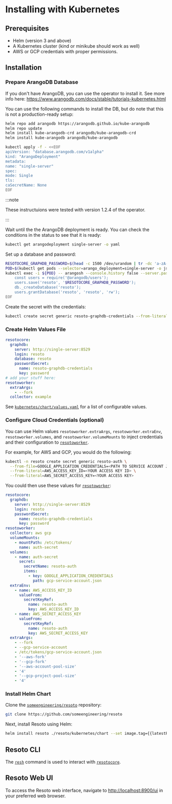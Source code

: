 # Installing with Kubernetes

## Prerequisites

- Helm (version 3 and above)
- A Kubernetes cluster (kind or minikube should work as well)
- AWS or GCP credentials with proper permissions.

## Installation

### Prepare ArangoDB Database

If you don't have ArangoDB, you can use the operator to install it. See more info here: https://www.arangodb.com/docs/stable/tutorials-kubernetes.html

You can use the following commands to install the DB, but do note that this is not a production-ready setup:

```bash
helm repo add arangodb https://arangodb.github.io/kube-arangodb
helm repo update
helm install kube-arangodb-crd arangodb/kube-arangodb-crd
helm install kube-arangodb arangodb/kube-arangodb

kubectl apply -f - <<EOF
apiVersion: "database.arangodb.com/v1alpha"
kind: "ArangoDeployment"
metadata:
name: "single-server"
spec:
mode: Single
tls:
caSecretName: None
EOF
```

:::note

These instructuions were tested with version 1.2.4 of the operator.

:::

Wait until the the ArangoDB deployment is ready. You can check the conditions in the status to see that it is ready:

```bash
kubectl get arangodeployment single-server -o yaml
```

Set up a database and password:

```bash
RESOTOCORE_GRAPHDB_PASSWORD=$(head -c 1500 /dev/urandom | tr -dc 'a-zA-Z0-9' | cut -c -32)
POD=$(kubectl get pods --selector=arango_deployment=single-server -o jsonpath="{.items[0].metadata.name}")
kubectl exec -i ${POD} -- arangosh --console.history false --server.password "" <<EOF
    const users = require('@arangodb/users');
    users.save('resoto', '$RESOTOCORE_GRAPHDB_PASSWORD');
    db._createDatabase('resoto');
    users.grantDatabase('resoto', 'resoto', 'rw');
EOF
```

Create the secret with the credentials:

```bash
kubectl create secret generic resoto-graphdb-credentials --from-literal=password=$RESOTOCORE_GRAPHDB_PASSWORD
```

### Create Helm Values File

```yml title="resoto-values.yml"
resotocore:
  graphdb:
    server: http://single-server:8529
    login: resoto
    database: resoto
    passwordSecret:
      name: resoto-graphdb-credentials
      key: password
# add your stuff here:
resotoworker:
  extraArgs:
    - --fork
  collector: example
```

See [`kubernetes/chart/values.yaml`](https://github.com/someengineering/resoto/blob/main/kubernetes/chart/values.yaml) for a list of configurable values.

### Configure Cloud Credentials (optional)

You can use Helm values `resotoworker.extraArgs`, `resotoworker.extraEnv`, `resotoworker.volumes`, and `resotoworker.volumeMounts` to inject credentials and their configuration to [`resotoworker`](../concepts/components/worker.md).

For example, for AWS and GCP, you would do the following:

```bash
kubectl -n resoto create secret generic resoto-auth \
  --from-file=GOOGLE_APPLICATION_CREDENTIALS=<PATH TO SERVICE ACCOUNT JSON CREDS> \
  --from-literal=AWS_ACCESS_KEY_ID=<YOUR ACCESS KEY ID> \
  --from-literal=AWS_SECRET_ACCESS_KEY=<YOUR ACCESS KEY>
```

You could then use these values for [`resotoworker`](../concepts/components/worker.md):

```yml
resotocore:
  graphdb:
    server: http://single-server:8529
    login: resoto
    passwordSecret:
      name: resoto-graphdb-credentials
      key: password
resotoworker:
  collector: aws gcp
  volumeMounts:
    - mountPath: /etc/tokens/
      name: auth-secret
  volumes:
    - name: auth-secret
      secret:
        secretName: resoto-auth
        items:
          - key: GOOGLE_APPLICATION_CREDENTIALS
            path: gcp-service-account.json
  extraEnv:
    - name: AWS_ACCESS_KEY_ID
      valueFrom:
        secretKeyRef:
          name: resoto-auth
          key: AWS_ACCESS_KEY_ID
    - name: AWS_SECRET_ACCESS_KEY
      valueFrom:
        secretKeyRef:
          name: resoto-auth
          key: AWS_SECRET_ACCESS_KEY
  extraArgs:
    - --fork
    - --gcp-service-account
    - /etc/tokens/gcp-service-account.json
    - '--aws-fork'
    - '--gcp-fork'
    - '--aws-account-pool-size'
    - '4'
    - '--gcp-project-pool-size'
    - '4'
```

### Install Helm Chart

Clone the [`someengineering/resoto`](https://github.com/someengineering/resoto) repository:

```bash
git clone https://github.com/someengineering/resoto
```

Next, install Resoto using Helm:

```bash
helm install resoto ./resoto/kubernetes/chart --set image.tag={{latestRelease}} -f resoto-values.yaml
```

## Resoto CLI

The [`resh`](../concepts/components/shell.md) command is used to interact with [`resotocore`](../concepts/components/core.md).

## Resoto Web UI

To access the Resoto web interface, navigate to [http://localhost:8900/ui](http://localhost:8900/ui) in your preferred web browser.
